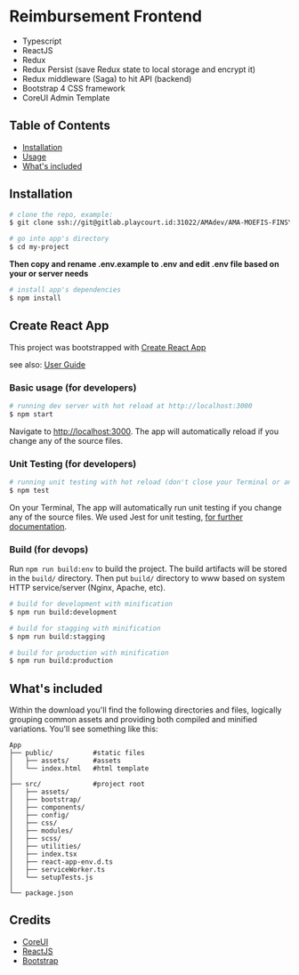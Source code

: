 # Reimbursement Frontend

* Typescript
* ReactJS
* Redux
* Redux Persist (save Redux state to local storage and encrypt it)
* Redux middleware (Saga) to hit API (backend)
* Bootstrap 4 CSS framework
* CoreUI Admin Template

## Table of Contents

* [Installation](#installation)
* [Usage](#usage)
* [What's included](#whats-included)

## Installation

``` bash
# clone the repo, example:
$ git clone ssh://git@gitlab.playcourt.id:31022/AMAdev/AMA-MOEFIS-FINSYS-FRONTEND.git my-project

# go into app's directory
$ cd my-project

```

**Then copy and rename .env.example to .env**
**and edit .env file based on your or server needs**

``` bash
# install app's dependencies
$ npm install
```

## Create React App
This project was bootstrapped with [Create React App](https://github.com/facebook/create-react-app)

see also:
[User Guide](CRA.md)

### Basic usage (for developers)

``` bash
# running dev server with hot reload at http://localhost:3000
$ npm start
```

Navigate to [http://localhost:3000](http://localhost:3000). The app will automatically reload if you change any of the source files.

### Unit Testing (for developers)

``` bash
# running unit testing with hot reload (don't close your Terminal or any Command Line Tools)
$ npm test
```

On your Terminal, The app will automatically run unit testing if you change any of the source files. We used Jest for unit testing, [for further documentation](https://jestjs.io/docs/en/getting-started).

### Build (for devops)

Run `npm run build:env` to build the project. The build artifacts will be stored in the `build/` directory. Then put `build/` directory to www based on system HTTP service/server (Nginx, Apache, etc).

``` bash
# build for development with minification
$ npm run build:development

# build for stagging with minification
$ npm run build:stagging

# build for production with minification
$ npm run build:production
```

## What's included

Within the download you'll find the following directories and files, logically grouping common assets and providing both compiled and minified variations. You'll see something like this:

```
App
├── public/          #static files
│   ├── assets/      #assets
│   └── index.html   #html template
│
├── src/             #project root
│   ├── assets/
│   ├── bootstrap/
│   ├── components/
│   ├── config/
│   ├── css/
│   ├── modules/
│   ├── scss/
│   ├── utilities/
│   ├── index.tsx
│   ├── react-app-env.d.ts
│   ├── serviceWorker.ts
│   └── setupTests.js
│
└── package.json
```

## Credits

* [CoreUI](https://coreui.io)
* [ReactJS](https://reactjs.org/)
* [Bootstrap](https://getbootstrap.com/)
